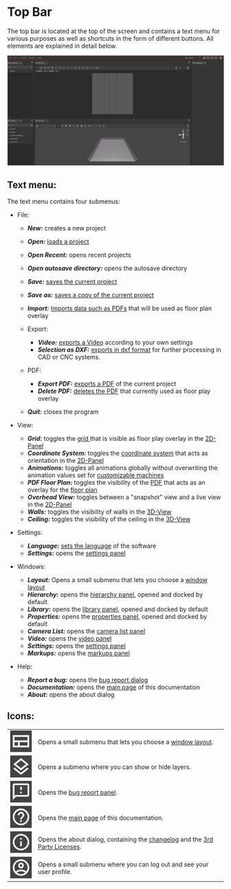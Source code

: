 # Top Bar

The top bar is located at the top of the screen and contains a text menu for various purposes as well as shortcuts in the form of different buttons. All elements are explained in detail below.

![](../../../.gitbook/assets/X_iVP_Planning_TopBar.jpg)

## Text menu:

The text menu contains four submenus:

* File:
  * _**New:**_ creates a new project
  * _**Open:**_ [loads a project](../getting-started/loading-projects.md)
  * _**Open Recent:**_ opens recent projects
  * _**Open autosave directory:**_ opens the autosave directory  
  * _**Save:**_ [saves the current project](../getting-started/saving-projects.md)
  * _**Save as:**_ [saves a copy of the current project](../getting-started/saving-projects.md)
  * _**Import:**_ [Imports data such as PDFs](../getting-started/importing-pdfs.md) that will be used as floor plan overlay
  *   Export:

      * _**Video:**_ [exports a Video](../getting-started/exporting-videos.md) according to your own settings
      * _**Selection as DXF:**_ [exports in dxf format](../getting-started/exporting-dxf.md) for further processing in CAD or CNC systems.
  *   PDF:

      * _**Export PDF:**_ [exports a PDF](../getting-started/exporting-pdfs.md) of the current project
      * _**Delete PDF:**_ [deletes the PDF](../getting-started/delete-pdfs.md) that currently used as floor play overlay
      
  * _**Quit:**_ closes the program

*   View:

    * _**Grid:**_ toggles the [grid ](the-grid.md)that is visible as floor play overlay in the [2D-Panel](the-2d-panel.md)
    * _**Coordinate System:**_ toggles the [coordinate system](the-grid.md) that acts as orientation in the [2D-Panel](the-2d-panel.md)
    * _**Animations:**_ toggles all animations globally without overwriting the animation values set for [customizable machines](../machines/customizable-machines.md)
    * _**PDF Floor Plan:**_ toggles the visibility of the [PDF](../getting-started/importing-pdfs.md) that acts as an overlay for the [floor plan](the-floor-plan.md)
    * _**Overhead View:**_ toggles between a "snapshot" view and a live view in the [2D-Panel](the-2d-panel.md)
    * _**Walls:**_ toggles the visibility of walls in the [3D-View](the-3d-panel.md)
    * _**Ceiling:**_ toggles the visibility of the ceiling in the [3D-View](the-3d-panel.md)

* Settings:
  * _**Language:**_ [sets the language](../getting-started/language-options.md) of the software
  * _**Settings:**_ opens the [settings panel](settings-panel.md)

* Windows:
  * _**Layout:**_ Opens a small submenu that lets you choose a [window layout](layouts.md)
  * _**Hierarchy:**_ opens the [hierarchy panel](the-machine-list.md), opened and docked by default
  * _**Library:**_ opens the [library panel](library-panel.md), opened and docked by default
  * _**Properties:**_ opens the [properties panel](the-info-panel.md), opened and docked by default
  * _**Camera List:**_ opens the [camera list panel](camera-list-panel.md)
  * _**Video:**_ opens the [video panel](virtual-camera-panel.md)
  * _**Settings:**_ opens the [settings panel](settings-panel.md)
  * _**Markups:**_ opens the [markups panel](markups-panel.md)

* Help:
  * _**Report a bug:**_ opens the [bug report dialog](../bug-reporting.md)
  * _**Documentation:**_ opens the [main page](../../) of this documentation
  * _**About:**_ opens the about dialog

## Icons:

|      |      |
| :--- | :--- |
| ![Layout Presets](../../../.gitbook/assets/planning_top_bar_layout_presets.png) | Opens a small submenu that lets you choose a [window layout](layouts.md). |
| ![Layers](../../../.gitbook/assets/planning_top_bar_layers.png) | Opens a submenu where you can show or hide layers. |
| ![Report an Error](../../../.gitbook/assets/planning_top_bar_report_an_error.png) | Opens the [bug report panel](../bug-reporting.md). |
| ![Help, FAQ and Documentation](../../../.gitbook/assets/planning_top_bar_help_faq_documentation.png) | Opens the [main page](../../) of this documentation. |
| ![About iVP](../../../.gitbook/assets/planning_top_bar_about_ivp.png) | Opens the about dialog, containing the [changelog](/changelog-panel.md) and the [3rd Party Licenses](../open-source-licensing.md). |
| ![User Account](../../../.gitbook/assets/planning_top_bar_user_account.png) | Opens a small submenu where you can log out and see your user profile. |